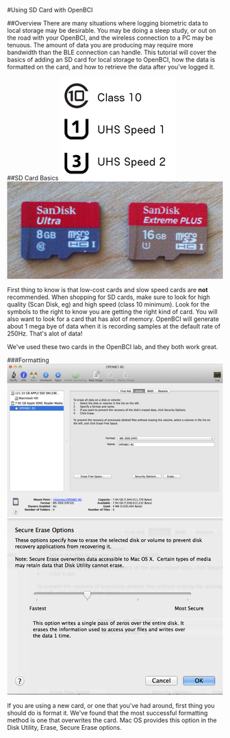 #Using SD Card with OpenBCI

##Overview
There are many situations where logging biometric data to local storage may be desirable. You may be doing a sleep study, or out on the road with your OpenBCI, and the wireless connection to a PC may be tenuous. The amount of data you are producing may require more bandwidth than the BLE connection can handle. This tutorial will cover the basics of adding an SD card for local storage to OpenBCI, how the data is formatted on the card, and how to retrieve the data after you've logged it. 

##SD Card Basics
![SD_Class](../assets/images/SDclass.jpg)
![SD_Cards](../assets/images/MicroSDcards.jpg)

First thing to know is that low-cost cards and slow speed cards are **not** recommended. When shopping for SD cards, make sure to look for high quality (Scan Disk, eg) and high speed (class 10 minimum). Look for the symbols to the right to know you are getting the right kind of card. You will also want to look for a card that has alot of memory. OpenBCI will generate about 1 mega bye of data when it is recording samples at the default rate of 250Hz. That's alot of data!

We've used these two cards in the OpenBCI lab, and they both work great. 

###Formatting
![DiskUtility](../assets/images/DiskUtil_Erase.jpg)
![SecureErase](../assets/images/DiskUtil_eraseSecure.jpg)

If you are using a new card, or one that you've had around, first thing you should do is format it. We've found that the most successful formatting method is one that overwrites the card. Mac OS provides this option in the Disk Utility, Erase, Secure Erase options.